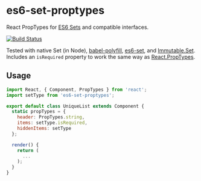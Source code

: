 # es6-set-proptypes

React PropTypes for [ES6 Sets](https://developer.mozilla.org/en-US/docs/Web/JavaScript/Reference/Global_Objects/Set) and compatible interfaces.

[![Build Status](https://travis-ci.org/andrewbranch/es6-set-proptypes.svg?branch=master)](https://travis-ci.org/andrewbranch/es6-set-proptypes)

Tested with native Set (in Node), [babel-polyfill](https://babeljs.io/docs/usage/polyfill/), [es6-set](https://github.com/medikoo/es6-set), and [Immutable.Set](https://facebook.github.io/immutable-js/docs/#/Set). Includes an `isRequired` property to work the same way as [React.PropTypes](https://facebook.github.io/react/docs/reusable-components.html#prop-validation).

## Usage

```js
import React, { Component, PropTypes } from 'react';
import setType from 'es6-set-proptypes';

export default class UniqueList extends Component {
  static propTypes = {
    header: PropTypes.string,
    items: setType.isRequired,
    hiddenItems: setType
  };

  render() {
    return (
      ...
    );
  }
}
```
